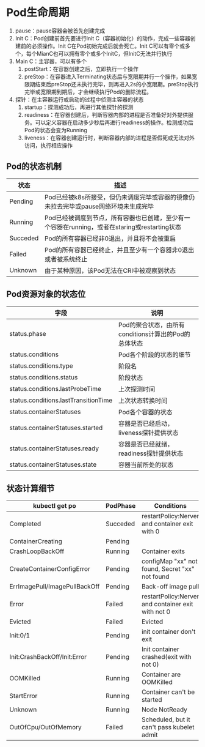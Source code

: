 # Pod生命周期
1. pause：pause容器会被首先创建完成
2. Init C：Pod创建前首先要进行Init C（容器初始化）的动作，完成一些容器创建前的必须操作。Init C在Pod初始完成后就会死亡。Init C可以有零个或多个，每个MianC也可以拥有零个或多个InitC，但InitC无法并行执行
3. Main C：主容器，可以有多个
   1. postStart：在容器创建之后，立即执行一个操作
   2. preStop：在容器进入Terminating状态后与宽限期并行一个操作，如果宽限期结束后preStop还未执行完毕，则再进入2s的小宽限期。preStop执行完毕或宽限期到期后，才会继续执行Pod的删除流程。
4. 探针：在主容器运行或启动的过程中侦测主容器的状态
   1. startup：探测成功后，再进行其他探针的探测
   2. readiness：在容器创建后，判断容器内部的进程是否准备好对外提供服务。可以定义容器在启动多少秒后再进行readiness的操作。检测成功后Pod的状态会变为Running
   3. liveness：在容器创建运行时，判断容器内部的进程是否假死或无法对外访问，执行相应操作

## Pod的状态机制
| 状态     | 描述                                                                                          |
| -------- | --------------------------------------------------------------------------------------------- |
| Pending  | Pod已经被k8s所接受，但仍未调度完毕或容器的镜像仍未拉去完毕或pause网络环境未生成完毕           |
| Running  | Pod已经被调度到节点，所有容器也已创建，至少有一个容器在running，或者在staring或restarting状态 |
| Succeded | Pod的所有容器已经非0退出，并且将不会被重启                                                    |
| Failed   | Pod的所有容器已经终止，并且至少有一个容器非0退出或者被系统终止                                |
| Unknown  | 由于某种原因，该Pod无法在CRI中被观察到状态                                                    |

## Pod资源对象的状态位
| 字段                                 | 说明                                                 |
| ------------------------------------ | ---------------------------------------------------- |
| status.phase                         | Pod的聚合状态，由所有conditions计算出的Pod的总体状态 |
| status.conditions                    | Pod各个阶段的状态的细节                              |
| status.conditions.type               | 阶段名                                               |
| status.conditions.status             | 阶段状态                                             |
| status.conditions.lastProbeTime      | 上次探测时间                                         |
| status.conditions.lastTransitionTime | 上次状态转换时间                                     |
| status.containerStatuses             | Pod各个容器的状态                                    |
| status.containerStatuses.started     | 容器是否已经启动，liveness探针提供状态               |
| status.containerStatuses.ready       | 容器是否已经就绪，readiness探针提供状态              |
| status.containerStatuses.state       | 容器当前所处的状态                                   |

## 状态计算细节
| kubectl get po                | PodPhase | Conditions                                         |
| ----------------------------- | -------- | -------------------------------------------------- |
| Completed                     | Succeded | restartPolicy:Nerver and container exit with 0     |
| ContainerCreating             | Pending  |                                                    |
| CrashLoopBackOff              | Running  | Container exits                                    |
| CreateContainerConfigError    | Pending  | configMap "xx" not found, Secret "xx" not found    |
| ErrImagePull/ImagePullBackOff | Pending  | Back-off image pull                                |
| Error                         | Failed   | restartPolicy:Nerver and container exit with not 0 |
| Evicted                       | Failed   | Evicted                                            |
| Init:0/1                      | Pending  | init container don't exit                          |
| Init:CrashBackOff/Init:Error  | Pending  | Init container crashed(exit with not 0)            |
| OOMKilled                     | Running  | Container are OOMKilled                            |
| StartError                    | Running  | Container can't be started                         |
| Unknown                       | Running  | Node NotReady                                      |
| OutOfCpu/OutOfMemory          | Failed   | Scheduled, but it can't pass kubelet admit         |
